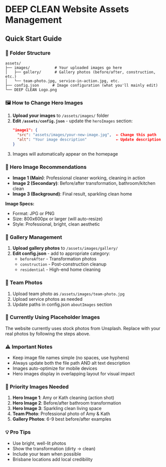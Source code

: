# DEEP CLEAN Website Assets Management

## Quick Start Guide

### 📁 Folder Structure
```
assets/
├── images/           # Your uploaded images go here
│   ├── gallery/      # Gallery photos (before/after, construction, etc.)
│   └── team-photo.jpg, service-in-action.jpg, etc.
├── config.json      # Image configuration (what you'll mainly edit)
└── DEEP CLEAN Logo.png
```

### 🖼️ How to Change Hero Images

1. **Upload your images** to `/assets/images/` folder
2. **Edit `/assets/config.json`** - update the `heroImages` section:
   ```json
   "image1": {
     "src": "assets/images/your-new-image.jpg",  ← Change this path
     "alt": "Your image description"             ← Update description
   }
   ```
3. Images will automatically appear on the homepage

### 📸 Hero Image Recommendations
- **Image 1 (Main)**: Professional cleaner working, cleaning in action
- **Image 2 (Secondary)**: Before/after transformation, bathroom/kitchen clean
- **Image 3 (Background)**: Final result, sparkling clean home

**Image Specs:**
- Format: JPG or PNG
- Size: 800x600px or larger (will auto-resize)
- Style: Professional, bright, clean aesthetic

### 🎨 Gallery Management

1. **Upload gallery photos** to `/assets/images/gallery/`
2. **Edit config.json** - add to appropriate category:
   - `beforeAfter` - Transformation photos
   - `construction` - Post-construction cleanup
   - `residential` - High-end home cleaning

### 👥 Team Photos

1. Upload team photo as `/assets/images/team-photo.jpg`
2. Upload service photos as needed
3. Update paths in config.json `aboutImages` section

### 🔧 Currently Using Placeholder Images
The website currently uses stock photos from Unsplash. Replace with your real photos by following the steps above.

### ⚠️ Important Notes
- Keep image file names simple (no spaces, use hyphens)
- Always update both the file path AND alt text description
- Images auto-optimize for mobile devices
- Hero images display in overlapping layout for visual impact

### 🎯 Priority Images Needed
1. **Hero Image 1**: Amy or Kath cleaning (action shot)
2. **Hero Image 2**: Before/after bathroom transformation  
3. **Hero Image 3**: Sparkling clean living space
4. **Team Photo**: Professional photo of Amy & Kath
5. **Gallery Photos**: 6-9 best before/after examples

### 💡 Pro Tips
- Use bright, well-lit photos
- Show the transformation (dirty → clean)
- Include your team when possible
- Brisbane locations add local credibility